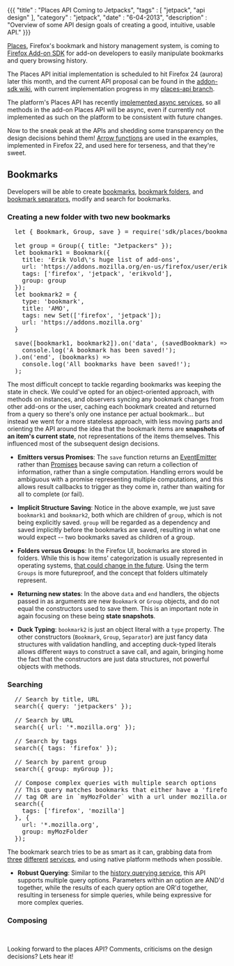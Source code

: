 {{{
  "title" : "Places API Coming to Jetpacks",
  "tags" : [ "jetpack", "api design" ],
  "category" : "jetpack",
  "date" : "6-04-2013",
  "description" : "Overview of some API design goals of creating a good, intuitive, usable API."
}}}

[Places](https://developer.mozilla.org/en-US/docs/Places), Firefox's bookmark and history management system, is coming to [Firefox Add-on SDK](https://addons.mozilla.org/en-US/developers/) for add-on developers to easily manipulate bookmarks and query browsing history.

The Places API initial implementation is scheduled to hit Firefox 24 (aurora) later this month, and the current API proposal can be found in the [addon-sdk wiki](https://github.com/mozilla/addon-sdk/wiki/JEP-places-API), with current implementation progress in my [places-api branch](https://github.com/jsantell/addon-sdk/tree/places-api).

The platform's Places API has recently [implemented async services](http://forums.mozillazine.org/viewtopic.php?f=19&t=2649539), so all methods in the add-on Places API will be async, even if currently not implemented as such on the platform to be consistent with future changes.

Now to the sneak peak at the APIs and shedding some transparency on the design decisions behind them! [Arrow functions](https://developer.mozilla.org/en-US/docs/Web/JavaScript/Reference/arrow_functions) are used in the examples, implemented in Firefox 22, and used here for terseness, and that they're sweet.

## Bookmarks

Developers will be able to create [bookmarks](https://github.com/mozilla/addon-sdk/wiki/JEP-Places-API#bookmarkproperties), [bookmark folders](https://github.com/mozilla/addon-sdk/wiki/JEP-Places-API#groupproperties), and [bookmark separators](https://github.com/mozilla/addon-sdk/wiki/JEP-Places-API#separatorproperties), modify and search for bookmarks.

### Creating a new folder with two new bookmarks

<pre>
  let { Bookmark, Group, save } = require('sdk/places/bookmarks');
  
  let group = Group({ title: "Jetpackers" });
  let bookmark1 = Bookmark({
    title: 'Erik Vold\'s huge list of add-ons',
    url: 'https://addons.mozilla.org/en-us/firefox/user/erikvold/',
    tags: ['firefox', 'jetpack', 'erikvold'],
    group: group
  });
  let bookmark2 = {
    type: 'bookmark',
    title: 'AMO',
    tags: new Set(['firefox', 'jetpack']);
    url: 'https://addons.mozilla.org'
  }

  save([bookmark1, bookmark2]).on('data', (savedBookmark) =>
    console.log('A bookmark has been saved!');
  ).on('end', (bookmarks) =>
    console.log('All bookmarks have been saved!');
  );
</pre>

The most difficult concept to tackle regarding bookmarks was keeping the state in check. We could've opted for an object-oriented approach, with methods on instances, and observers syncing any bookmark changes from other add-ons or the user, caching each bookmark created and returned from a query so there's only one instance per actual bookmark... but instead we went for a more stateless approach, with less moving parts and orienting the API around the idea that the bookmark items are **snapshots of an item's current state**, not representations of the items themselves. This influenced most of the subsequent design decisions.

* **Emitters versus Promises**: The `save` function returns an [EventEmitter](https://addons.mozilla.org/en-US/developers/docs/sdk/latest/modules/sdk/event/target.html) rather than [Promises](https://addons.mozilla.org/en-US/developers/docs/sdk/latest/modules/sdk/core/promise.html) because saving can return a collection of information, rather than a single computation. Handling errors would be ambiguous with a promise representing multiple computations, and this allows result callbacks to trigger as they come in, rather than waiting for all to complete (or fail).

* **Implicit Structure Saving**: Notice in the above example, we just save `bookmark1` and `bookmark2`, both which are children of `group`, which is not being explicitly saved. `group` will be regarded as a dependency and saved implicitly before the bookmarks are saved, resulting in what one would expect -- two bookmarks saved as children of a group.
* **Folders versus Groups**: In the Firefox UI, bookmarks are stored in folders. While this is how items' categorization is usually represented in operating systems, [that could change in the future](http://ia.net/blog/mountain-lions-new-file-system/). Using the term `Groups` is more futureproof, and the concept that folders ultimately represent.

* **Returning new states**: In the above `data` and `end` handlers, the objects passed in as arguments are new `Bookmark` or `Group` objects, and do not equal the constructors used to save them. This is an important note in again focusing on these being **state snapshots**.

* **Duck Typing**: `bookmark2` is just an object literal with a `type` property. The other constructors (`Bookmark`, `Group`, `Separator`) are just fancy data structures with validation handling, and accepting duck-typed literals allows different ways to construct a save call, and again, bringing home the fact that the constructors are just data structures, not powerful objects with methods.

### Searching

<pre>
  // Search by title, URL
  search({ query: 'jetpackers' });

  // Search by URL
  search({ url: '*.mozilla.org' });

  // Search by tags
  search({ tags: 'firefox' });

  // Search by parent group
  search({ group: myGroup });

  // Compose complex queries with multiple search options
  // This query matches bookmarks that either have a 'firefox'
  // tag OR are in `myMozFolder` with a url under mozilla.org
  search({
    tags: ['firefox', 'mozilla']
  }, {
    url: '*.mozilla.org',
    group: myMozFolder
  });
</pre>

The bookmark search tries to be as smart as it can, grabbing data from [three](https://developer.mozilla.org/en-US/docs/XPCOM_Interface_Reference/nsINavBookmarksService) [different](https://developer.mozilla.org/en-US/docs/XPCOM_Interface_Reference/nsINavHistoryService) [services](https://developer.mozilla.org/en-US/docs/XPCOM_Interface_Reference/nsITaggingService), and using native platform methods when possible.

* **Robust Querying**: Similar to the [history querying service](https://developer.mozilla.org/en-US/docs/Querying_Places), this API supports multiple query options. Parameters within an option are AND'd together, while the results of each query option are OR'd together, resulting in terseness for simple queries, while being expressive for more complex queries.


### Composing

<pre>
  
</pre>

Looking forward to the places API? Comments, criticisms on the design decisions? Lets hear it!
